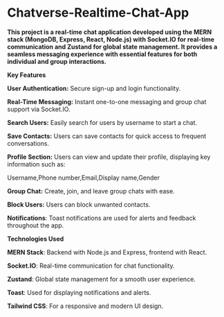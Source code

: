 # Chatverse-Realtime-Chat-App
**This project is a real-time chat application developed using the MERN stack (MongoDB, Express, React, Node.js) with Socket.IO for real-time communication and Zustand for global state management. It provides a seamless messaging experience with essential features for both individual and group interactions.**

**Key Features**

**User Authentication:** Secure sign-up and login functionality.

**Real-Time Messaging:** Instant one-to-one messaging and group chat support via Socket.IO.

**Search Users:** Easily search for users by username to start a chat.

**Save Contacts:** Users can save contacts for quick access to frequent conversations.

**Profile Section:** Users can view and update their profile, displaying key information such as:

Username,Phone number,Email,Display name,Gender

**Group Chat:** Create, join, and leave group chats with ease.

**Block Users:** Users can block unwanted contacts.

**Notifications**: Toast notifications are used for alerts and feedback throughout the app.

**Technologies Used**

**MERN Stack**: Backend with Node.js and Express, frontend with React.

**Socket.IO**: Real-time communication for chat functionality.

**Zustand**: Global state management for a smooth user experience.

**Toast**: Used for displaying notifications and alerts.

**Tailwind CSS**: For a responsive and modern UI design.
